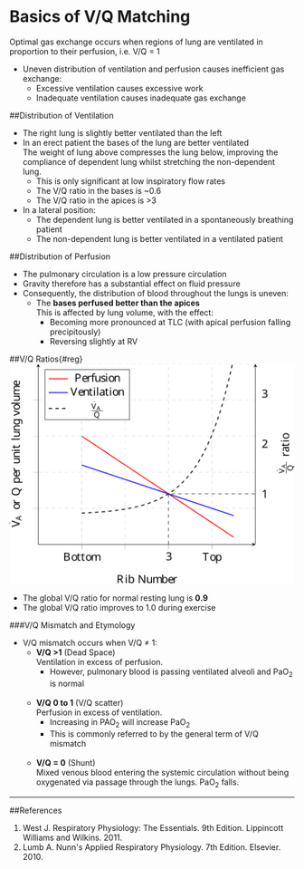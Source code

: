 # Basics of V/Q Matching

Optimal gas exchange occurs when regions of lung are ventilated in proportion to their perfusion, i.e. V/Q = 1
* Uneven distribution of ventilation and perfusion causes inefficient gas exchange:
  * Excessive ventilation causes excessive work
  * Inadequate ventilation causes inadequate gas exchange

##Distribution of Ventilation

* The right lung is slightly better ventilated than the left
* In an erect patient the bases of the lung are better ventilated  
  The weight of lung above compresses the lung below, improving the compliance of dependent lung whilst stretching the non-dependent lung.
    * This is only significant at low inspiratory flow rates
    * The V/Q ratio in the bases is ~0.6
    * The V/Q ratio in the apices is >3
* In a lateral position:
  * The dependent lung is better ventilated in a spontaneously breathing patient
  * The non-dependent lung is better ventilated in a ventilated patient


##Distribution of Perfusion
* The pulmonary circulation is a low pressure circulation
* Gravity therefore has a substantial effect on fluid pressure
* Consequently, the distribution of blood throughout the lungs is uneven:
  * The **bases perfused better than the apices**  
  This is affected by lung volume, with the effect:
    * Becoming more pronounced at TLC (with apical perfusion falling precipitously)
    * Reversing slightly at RV

##V/Q Ratios{#reg}
<img src="resources\regional-ventilation-and-perfusion.svg">

* The global V/Q ratio for normal resting lung is **0.9**
* The global V/Q ratio improves to 1.0 during exercise

###V/Q Mismatch and Etymology
* V/Q mismatch occurs when V/Q ≠ 1:
  * **V/Q >1** (Dead Space)  
  Ventilation in excess of perfusion.
    * However, pulmonary blood is passing ventilated alveoli and PaO<sub>2</sub> is normal <br><br>
  * **V/Q 0 to 1**  (V/Q scatter)  
   Perfusion in excess of ventilation.
     * Increasing in PAO<sub>2</sub> will increase PaO<sub>2</sub>
     * This is commonly referred to by the general term of V/Q mismatch<br><br>
  * **V/Q = 0** (Shunt)  
Mixed venous blood entering the systemic circulation without being oxygenated via passage through the lungs. PaO<sub>2</sub> falls. 

---
##References
1. West J. Respiratory Physiology: The Essentials. 9th Edition. Lippincott Williams and Wilkins. 2011.
2. Lumb A. Nunn's Applied Respiratory Physiology. 7th Edition. Elsevier. 2010.
